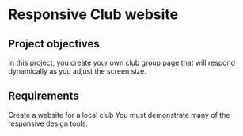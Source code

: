 # Responsive Club website

## Project objectives

In this project, you create your own club group page that will respond dynamically as you adjust the screen size.

## Requirements

Create a website for a local club
You must demonstrate many of the responsive design tools.
